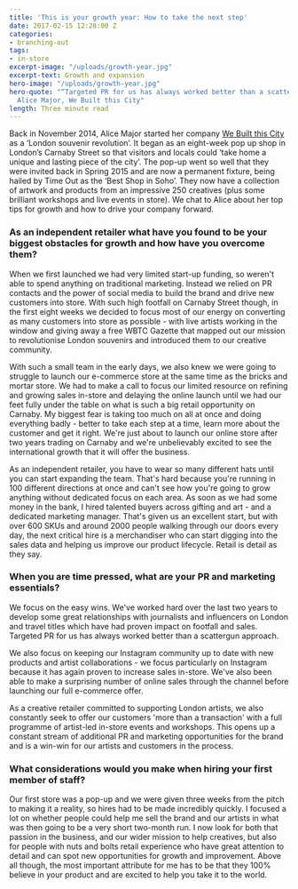 ```yaml
---
title: 'This is your growth year: How to take the next step'
date: 2017-02-15 12:28:00 Z
categories:
- branching-out
tags:
- in-store
excerpt-image: "/uploads/growth-year.jpg"
excerpt-text: Growth and expansion
hero-image: "/uploads/growth-year.jpg"
hero-quote: "“Targeted PR for us has always worked better than a scattergun approach.”
  Alice Major, We Built this City"
length: Three minute read
---
```


Back in November 2014, Alice Major started her company [We Built this City ](http://www.webuilt-thiscity.com/)as a ‘London souvenir revolution’. It began as an eight-week pop up shop in London’s Carnaby Street so that visitors and locals could ‘take home a unique and lasting piece of the city’. The pop-up went so well that they were invited back in Spring 2015 and are now a permanent fixture, being hailed by Time Out as the ‘Best Shop in Soho’.  They now have a collection of artwork and products from an impressive 250 creatives (plus some brilliant workshops and live events in store). We chat to Alice about her top tips for growth and how to drive your company forward. 

### As an independent retailer what have you found to be your biggest obstacles for growth and how have you overcome them?
When we first launched we had very limited start-up funding, so weren't able to spend anything on traditional marketing. Instead we relied on PR contacts and the power of social media to build the brand and drive new customers into store. With such high footfall on Carnaby Street though, in the first eight weeks we decided to focus most of our energy on converting as many customers into store as possible - with live artists working in the window and giving away a free WBTC Gazette that mapped out our mission to revolutionise London souvenirs and introduced them to our creative community.

With such a small team in the early days, we also knew we were going to struggle to launch our e-commerce store at the same time as the bricks and mortar store. We had to make a call to focus our limited resource on refining and growing sales in-store and delaying the online launch until we had our feet fully under the table on what is such a big retail opportunity on Carnaby. My biggest fear is taking too much on all at once and doing everything badly - better to take each step at a time, learn more about the customer and get it right. We're just about to launch our online store after two years trading on Carnaby and we're unbelievably excited to see the international growth that it will offer the business. 

As an independent retailer, you have to wear so many different hats until you can start expanding the team. That's hard because you're running in 100 different directions at once and can't see how you're going to grow anything without dedicated focus on each area. As soon as we had some money in the bank, I hired talented buyers across gifting and art - and a dedicated marketing manager. That's given us an excellent start, but with over 600 SKUs and around 2000 people walking through our doors every day, the next critical hire is a merchandiser who can start digging into the sales data and helping us improve our product lifecycle. Retail is detail as they say.

### When you are time pressed, what are your PR and marketing essentials?
We focus on the easy wins. We've worked hard over the last two years to develop some great relationships with journalists and influencers on London and travel titles which have had proven impact on footfall and sales. Targeted PR for us has always worked better than a scattergun approach. 

We also focus on keeping our Instagram community up to date with new products and artist collaborations - we focus particularly on Instagram because it has again proven to increase sales in-store. We've also been able to make a surprising number of online sales through the channel before launching our full e-commerce offer. 

As a creative retailer committed to supporting London artists, we also constantly seek to offer our customers 'more than a transaction' with a full programme of artist-led in-store events and workshops. This opens up a constant stream of additional PR and marketing opportunities for the brand and is a win-win for our artists and customers in the process.

### What considerations would you make when hiring your first member of staff?
Our first store was a pop-up and we were given three weeks from the pitch to making it a reality, so hires had to be made incredibly quickly. I focused a lot on whether people could help me sell the brand and our artists in what was then going to be a very short two-month run. I now look for both that passion in the business, and our wider mission to help creatives, but also for people with nuts and bolts retail experience who have great attention to detail and can spot new opportunities for growth and improvement. Above all though, the most important attribute for me has to be that they 100% believe in your product and are excited to help you take it to the world.